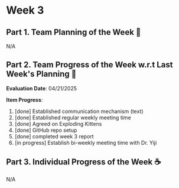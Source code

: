 # Week 3

## Part 1. Team Planning of the Week :ledger:
N/A

## Part 2. Team Progress of the Week w.r.t Last Week's Planning :green_book:
**Evaluation Date**: 04/21/2025

**Item Progress**:
1. [done] Established communication mechanism (text)
2. [done] Established regular weekly meeting time
3. [done] Agreed on Exploding Kittens
4. [done] GitHub repo setup
5. [done] completed week 3 report
6. [in progress] Establish bi-weekly meeting time with Dr. Yiji

## Part 3. Individual Progress of the Week :coffee:
N/A
